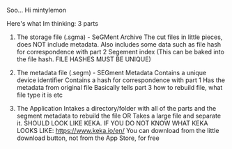 Soo... Hi mintylemon

Here's what Im thinking:
3 parts

1. The storage file (.sgma) - SeGMent Archive
The cut files in little pieces, does NOT include metadata.
Also includes some data such as file hash for correspondence with part 2
Segement index (This can be baked into the file hash. FILE HASHES MUST BE UNIQUE)

2. The metadata file (.segm) - SEGment Metadata
Contains a unique device identifier
Contains a hash for correspondence with part 1 
Has the metadata from original file
Basically tells part 3 how to rebuild file, what file type it is etc

3. The Application
Intakes a directory/folder with all of the parts and the segment metadata to rebuild the file
OR
Takes a large file and separate it.
SHOULD LOOK LIKE KEKA. IF YOU DO NOT KNOW WHAT KEKA LOOKS LIKE: https://www.keka.io/en/
You can download from the little download button, not from the App Store, for free